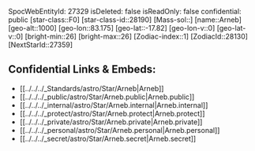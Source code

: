 ﻿---
location: [-17.82,-83.175,1000]
type: Star
tags:
- astro/Star

---
SpocWebEntityId: 27329
isDeleted: false
isReadOnly: false
confidential: public
[star-class::F0]
[star-class-id::28190]
[Mass-sol::]
[name::Arneb]
[geo-alt::1000]
[geo-lon::83.175]
[geo-lat::-17.82]
[geo-lon-v::0]
[geo-lat-v::0]
[bright-min::26]
[bright-max::26]
[Zodiac-index::1]
[ZodiacId::28130]
[NextStarId::27359]



## Confidential Links & Embeds: 
- [[../../../_Standards/astro/Star/Arneb|Arneb]] 
- [[../../../_public/astro/Star/Arneb.public|Arneb.public]] 
- [[../../../_internal/astro/Star/Arneb.internal|Arneb.internal]] 
- [[../../../_protect/astro/Star/Arneb.protect|Arneb.protect]] 
- [[../../../_private/astro/Star/Arneb.private|Arneb.private]] 
- [[../../../_personal/astro/Star/Arneb.personal|Arneb.personal]] 
- [[../../../_secret/astro/Star/Arneb.secret|Arneb.secret]]

